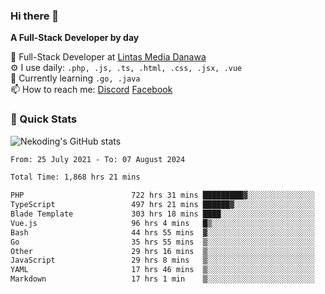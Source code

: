 ### Hi there 👋

**A Full-Stack Developer by day**

🔭 Full-Stack Developer at [Lintas Media Danawa](https://www.lintasmediadanawa.com/)  
⚙️ I use daily: `.php, .js, .ts, .html, .css, .jsx, .vue`  
🌱 Currently learning `.go, .java`  
📫 How to reach me: [Discord](https://discordapp.com/users/984448732999327766)  [Facebook](https://fb.me/tyvandi)  

### 🚀 Quick Stats  

![Nekoding's GitHub stats](https://github-readme-stats.vercel.app/api?username=nekoding&show_icons=true)

<!--START_SECTION:waka-->

```txt
From: 25 July 2021 - To: 07 August 2024

Total Time: 1,868 hrs 21 mins

PHP                        722 hrs 31 mins █████████▓░░░░░░░░░░░░░░░   38.07 %
TypeScript                 497 hrs 21 mins ██████▓░░░░░░░░░░░░░░░░░░   26.21 %
Blade Template             303 hrs 18 mins ████░░░░░░░░░░░░░░░░░░░░░   15.98 %
Vue.js                     96 hrs 4 mins   █▒░░░░░░░░░░░░░░░░░░░░░░░   05.06 %
Bash                       44 hrs 55 mins  ▓░░░░░░░░░░░░░░░░░░░░░░░░   02.37 %
Go                         35 hrs 55 mins  ▒░░░░░░░░░░░░░░░░░░░░░░░░   01.89 %
Other                      29 hrs 16 mins  ▒░░░░░░░░░░░░░░░░░░░░░░░░   01.54 %
JavaScript                 29 hrs 8 mins   ▒░░░░░░░░░░░░░░░░░░░░░░░░   01.54 %
YAML                       17 hrs 46 mins  ▒░░░░░░░░░░░░░░░░░░░░░░░░   00.94 %
Markdown                   17 hrs 1 min    ▒░░░░░░░░░░░░░░░░░░░░░░░░   00.90 %
```

<!--END_SECTION:waka-->

<!--
**nekoding/nekoding** is a ✨ _special_ ✨ repository because its `README.md` (this file) appears on your GitHub profile.

Here are some ideas to get you started:

- 🔭 I’m currently working on ...
- 🌱 I’m currently learning ...
- 👯 I’m looking to collaborate on ...
- 🤔 I’m looking for help with ...
- 💬 Ask me about ...
- 📫 How to reach me: ...
- 😄 Pronouns: ...
- ⚡ Fun fact: ...
-->

